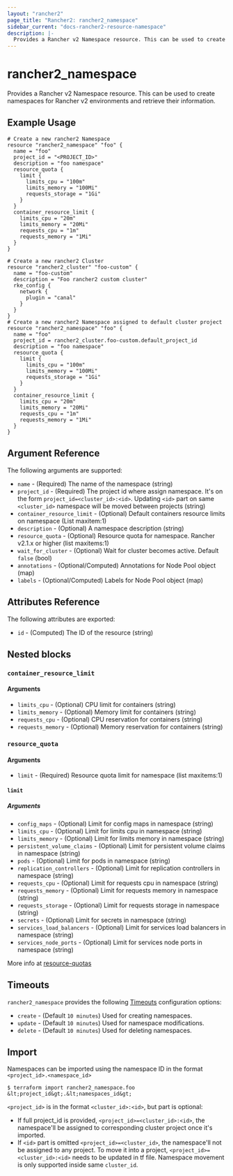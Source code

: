 ```yaml
---
layout: "rancher2"
page_title: "Rancher2: rancher2_namespace"
sidebar_current: "docs-rancher2-resource-namespace"
description: |-
  Provides a Rancher v2 Namespace resource. This can be used to create namespaces for Rancher v2 environments and retrieve their information.
---
```


# rancher2\_namespace

Provides a Rancher v2 Namespace resource. This can be used to create namespaces for Rancher v2 environments and retrieve their information.

## Example Usage

```hcl
# Create a new rancher2 Namespace
resource "rancher2_namespace" "foo" {
  name = "foo"
  project_id = "<PROJECT_ID>"
  description = "foo namespace"
  resource_quota {
    limit {
      limits_cpu = "100m"
      limits_memory = "100Mi"
      requests_storage = "1Gi"
    }
  }
  container_resource_limit {
    limits_cpu = "20m"
    limits_memory = "20Mi"
    requests_cpu = "1m"
    requests_memory = "1Mi"
  }
}
```

```hcl
# Create a new rancher2 Cluster 
resource "rancher2_cluster" "foo-custom" {
  name = "foo-custom"
  description = "Foo rancher2 custom cluster"
  rke_config {
    network {
      plugin = "canal"
    }
  }
}
# Create a new rancher2 Namespace assigned to default cluster project
resource "rancher2_namespace" "foo" {
  name = "foo"
  project_id = rancher2_cluster.foo-custom.default_project_id
  description = "foo namespace"
  resource_quota {
    limit {
      limits_cpu = "100m"
      limits_memory = "100Mi"
      requests_storage = "1Gi"
    }
  }
  container_resource_limit {
    limits_cpu = "20m"
    limits_memory = "20Mi"
    requests_cpu = "1m"
    requests_memory = "1Mi"
  }
}
```

## Argument Reference

The following arguments are supported:

* `name` - (Required) The name of the namespace (string)
* `project_id` - (Required) The project id where assign namespace. It's on the form `project_id=<cluster_id>:<id>`. Updating `<id>` part on same `<cluster_id>` namespace will be moved between projects (string)
* `container_resource_limit` - (Optional) Default containers resource limits on namespace (List maxitem:1)
* `description` - (Optional) A namespace description (string)
* `resource_quota` - (Optional) Resource quota for namespace. Rancher v2.1.x or higher (list maxitems:1)
* `wait_for_cluster` - (Optional) Wait for cluster becomes active. Default `false` (bool)
* `annotations` - (Optional/Computed) Annotations for Node Pool object (map)
* `labels` - (Optional/Computed) Labels for Node Pool object (map)

## Attributes Reference

The following attributes are exported:

* `id` - (Computed) The ID of the resource (string)

## Nested blocks

### `container_resource_limit`

#### Arguments

* `limits_cpu` - (Optional) CPU limit for containers (string)
* `limits_memory` - (Optional) Memory limit for containers (string)
* `requests_cpu` - (Optional) CPU reservation for containers (string)
* `requests_memory` - (Optional) Memory reservation for containers (string)

### `resource_quota`

#### Arguments

* `limit` - (Required) Resource quota limit for namespace (list maxitems:1)

#### `limit`

##### Arguments

* `config_maps` - (Optional) Limit for config maps in namespace (string)
* `limits_cpu` - (Optional) Limit for limits cpu in namespace (string)
* `limits_memory` - (Optional) Limit for limits memory in namespace (string)
* `persistent_volume_claims` - (Optional) Limit for persistent volume claims in namespace (string)
* `pods` - (Optional) Limit for pods in namespace (string)
* `replication_controllers` - (Optional) Limit for replication controllers in namespace (string)
* `requests_cpu` - (Optional) Limit for requests cpu in namespace (string)
* `requests_memory` - (Optional) Limit for requests memory in namespace (string)
* `requests_storage` - (Optional) Limit for requests storage in namespace (string)
* `secrets` - (Optional) Limit for secrets in namespace (string)
* `services_load_balancers` - (Optional) Limit for services load balancers in namespace (string)
* `services_node_ports` - (Optional) Limit for services node ports in namespace (string)

More info at [resource-quotas](https://rancher.com/docs/rancher/v2.x/en/k8s-in-rancher/projects-and-namespaces/resource-quotas/)

## Timeouts

`rancher2_namespace` provides the following
[Timeouts](https://www.terraform.io/docs/configuration/resources.html#operation-timeouts) configuration options:

- `create` - (Default `10 minutes`) Used for creating namespaces.
- `update` - (Default `10 minutes`) Used for namespace modifications.
- `delete` - (Default `10 minutes`) Used for deleting namespaces.

## Import

Namespaces can be imported using the namespace ID in the format `<project_id>.<namespace_id>`

```
$ terraform import rancher2_namespace.foo &lt;project_id&gt;.&lt;namespaces_id&gt;
```

`<project_id>` is in the format `<cluster_id>:<id>`, but <id> part is optional: 

- If full project_id is provided, `<project_id>=<cluster_id>:<id>`, the namespace'll be assigned to corresponding cluster project once it's imported. 
- If `<id>` part is omitted `<project_id>=<cluster_id>`, the namespace'll not be assigned to any project. To move it into a project, `<project_id>=<cluster_id>:<id>` needs to be updated in tf file. Namespace movement is only supported inside same `cluster_id`.

